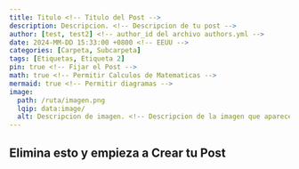 ```yaml
---
title: Titulo <!-- Titulo del Post -->
description: Descripcion. <!-- Descripcion de tu post -->
author: [test, test2] <!-- author_id del archivo authors.yml -->
date: 2024-MM-DD 15:33:00 +0800 <!-- EEUU -->
categories: [Carpeta, Subcarpeta]
tags: [Etiquetas, Etiqueta 2]
pin: true <!-- Fijar el Post -->
math: true <!-- Permitir Calculos de Matematicas -->
mermaid: true <!-- Permitir diagramas -->
image:
  path: /ruta/imagen.png
  lqip: data:image/
  alt: Descripcion de imagen. <!-- Descripcion de la imagen que aparece de portada -->
---
```


## Elimina esto y empieza a Crear tu Post
